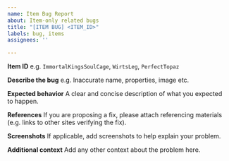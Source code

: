 ```yaml
---
name: Item Bug Report
about: Item-only related bugs
title: "[ITEM BUG] <ITEM_ID>"
labels: bug, items
assignees: ''

---
```


**Item ID**
e.g. `ImmortalKingsSoulCage`, `WirtsLeg`, `PerfectTopaz`

**Describe the bug**
e.g. Inaccurate name, properties, image etc.

**Expected behavior**
A clear and concise description of what you expected to happen.

**References**
If you are proposing a fix, please attach referencing materials (e.g. links to other sites verifying the fix).

**Screenshots**
If applicable, add screenshots to help explain your problem.

**Additional context**
Add any other context about the problem here.
